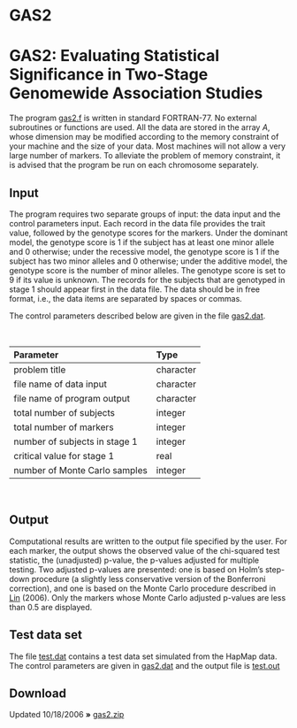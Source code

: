 # **GAS2**

# **GAS2: Evaluating Statistical Significance in Two-Stage Genomewide Association Studies**

The program [gas2.f](http://dlin.web.unc.edu/wp-content/uploads/sites/1568/2013/02/gas2.zip) is written in standard FORTRAN-77. No external subroutines or functions are used. All the data are stored in the array *A*, whose dimension may be modified according to the memory constraint of your machine and the size of your data. Most machines will not allow a very large number of markers. To alleviate the problem of memory constraint, it is advised that the program be run on each chromosome separately.

## **Input**

The program requires two separate groups of input: the data input and the control parameters input. Each record in the data file provides the trait value, followed by the genotype scores for the markers. Under the dominant model, the genotype score is 1 if the subject has at least one minor allele and 0 otherwise; under the recessive model, the genotype score is 1 if the subject has two minor alleles and 0 otherwise; under the additive model, the genotype score is the number of minor alleles. The genotype score is set to 9 if its value is unknown. The records for the subjects that are genotyped in stage 1 should appear first in the data file. The data should be in free format, i.e., the data items are separated by spaces or commas.

The control parameters described below are given in the file [gas2.dat](http://dlin.web.unc.edu/wp-content/uploads/sites/1568/2013/02/gas2.zip).

 

| Parameter                     | Type      |
|:------------------------------|:----------|
| problem title                 | character |
| file name of data input       | character |
| file name of program output   | character |
| total number of subjects      | integer   |
| total number of markers       | integer   |
| number of subjects in stage 1 | integer   |
| critical value for stage 1    | real      |
| number of Monte Carlo samples | integer   |

 

## **Output**

Computational results are written to the output file specified by the user. For each marker, the output shows the observed value of the chi-squared test statistic, the (unadjusted) p-value, the p-values adjusted for multiple testing. Two adjusted p-values are presented: one is based on Holm’s step-down procedure (a slightly less conservative version of the Bonferroni correction), and one is based on the Monte Carlo procedure described in [Lin](http://dlin.web.unc.edu/wp-content/uploads/sites/1568/2013/02/Lin06.pdf) (2006). Only the markers whose Monte Carlo adjusted p-values are less than 0.5 are displayed.

## **Test data set**

The file [test.dat](http://dlin.web.unc.edu/wp-content/uploads/sites/1568/2013/02/gas2.zip) contains a test data set simulated from the HapMap data. The control parameters are given in [gas2.dat](http://dlin.web.unc.edu/wp-content/uploads/sites/1568/2013/02/gas2.zip) and the output file is [test.out](http://dlin.web.unc.edu/wp-content/uploads/sites/1568/2013/02/gas2.zip)

## **Download**

Updated 10/18/2006 **»** [gas2.zip](http://dlin.web.unc.edu/wp-content/uploads/sites/1568/2013/02/gas2.zip)
